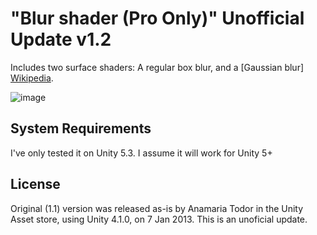 "Blur shader (Pro Only)" Unofficial Update v1.2
===============================================

Includes two surface shaders: A regular box blur, and a [Gaussian blur]
[Wikipedia].

![image](http://i.imgur.com/wp2okvk.gif)

[Wikipedia]: https://en.wikipedia.org/wiki/Gaussian_blur

System Requirements
-------------------

I've only tested it on Unity 5.3. I assume it will work for Unity 5+


License
-------
Original (1.1) version was released as-is by Anamaria Todor in the Unity Asset store, using Unity 4.1.0, on 7 Jan 2013. This is an unoficial update.